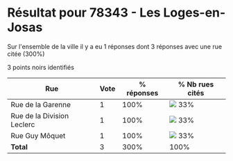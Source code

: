 # Résultat pour 78343 - Les Loges-en-Josas

Sur l'ensemble de la ville il y a eu 1 réponses dont 3 réponses avec une rue citée (300%)

3 points noirs identifiés

| Rue | Vote | % réponses | % Nb rues cités|
|-----|------|------------|----------------|
| Rue de la Garenne | 1 | 100% | <img src="../../img/bar_33.gif" />&nbsp;33%|
| Rue de la Division Leclerc | 1 | 100% | <img src="../../img/bar_33.gif" />&nbsp;33%|
| Rue Guy Môquet | 1 | 100% | <img src="../../img/bar_33.gif" />&nbsp;33%|
| **Total** | 3 | 300% | 100%|
